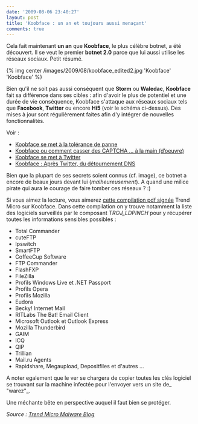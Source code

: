 ```yaml
---
date: '2009-08-06 23:40:27'
layout: post
title: 'Koobface : un an et toujours aussi menaçant'
comments: true
---
```


Cela fait maintenant **un an** que **Koobface**, le plus célèbre botnet, a été découvert. Il se veut le premier **botnet 2.0** parce que lui aussi utilise les réseaux sociaux. Petit résumé.

{% img center /images/2009/08/koobface_edited2.jpg 'Koobface' 'Koobface' %}

Bien qu'il ne soit pas aussi conséquent que **Storm** ou **Waledac**, **Koobface** fait sa différence dans ses cibles : afin d'avoir le plus de potentiel et une durée de vie conséquence, Koobface s'attaque aux réseaux sociaux tels que **Facebook**, **Twitter** ou encore **Hi5** (voir le schéma ci-dessus). Des mises à jour sont régulièrement faites afin d'y intégrer de nouvelles fonctionnalités.

Voir :
	
  * [Koobface se met à la tolérance de panne](/2009/07/23/koobface-se-met-a-la-tolerance-de-panne/)
  * [Koobface ou comment casser des CAPTCHA … à la main (d’oeuvre)](/2009/05/04/koobface-ou-comment-casser-des-captcha-a-la-main-doeuvre/)
  * [Koobface se met à Twitter](/2009/06/26/koobface-se-met-a-twitter/)
  * [Koobface : Après Twitter, du détournement DNS](/2009/06/30/koobface-apres-twitter-du-detournement-dns/)

Bien que la plupart de ses secrets soient connus (cf. image), ce botnet a encore de beaux jours devant lui (_malheureusement_). A quand une milice pirate qui aura le courage de faire tomber ces réseaux ? :)

Si vous aimez la lecture, vous aimerez [cette compilation pdf signée](http://us.trendmicro.com/imperia/md/content/us/trendwatch/researchandanalysis/the_real_face_of_koobface_jul2009.pdf) Trend Micro sur Koobface. Dans cette compilation on y trouve notamment la liste des logiciels surveillés par le composant _TROJ_LDPINCH_ pour y récupérer toutes les informations sensibles possibles :
	
  * Total Commander
  * cuteFTP
  * Ipswitch
  * SmartFTP
  * CoffeeCup Software
  * FTP Commander
  * FlashFXP
  * FileZilla
  * Profils Windows Live et .NET Passport
  * Profils Opera
  * Profils Mozilla
  * Eudora
  * Becky! Internet Mail
  * RITLabs The Bat! Email Client
  * Microsoft Outlook et Outlook Express
  * Mozilla Thunderbird
  * GAIM
  * ICQ
  * QIP
  * Trillian
  * Mail.ru Agents
  * Rapidshare, Megaupload, Depositfiles et d'autres ...

A noter egalement que le ver se chargera de copier toutes les clés logiciel se trouvant sur la machine infectée pour l'envoyer vers un site de_ "warez"_.

Une méchante bête en perspective auquel il faut bien se protéger.

_Source : [Trend Micro Malware Blog](http://blog.trendmicro.com/the-real-face-of-koobface/)_
